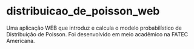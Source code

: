 # distribuicao_de_poisson_web
Uma aplicação WEB que introduz e calcula o modelo probabilístico de Distribuição de Poisson. Foi desenvolvido em meio acadêmico na FATEC Americana.